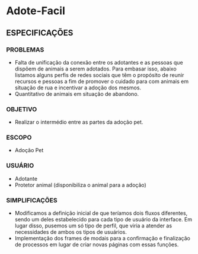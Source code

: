 # Adote-Facil  
  
## ESPECIFICAÇÕES  
  
### PROBLEMAS
* Falta de unificação da conexão entre os adotantes e as pessoas que
dispõem de animais a serem adotados. Para embasar isso, abaixo
listamos alguns perfis de redes sociais que têm o propósito de reunir
recursos e pessoas a fim de promover o cuidado para com animais em
situação de rua e incentivar a adoção dos mesmos.  
* Quantitativo de animais em situação de abandono.  
  
### OBJETIVO
* Realizar o intermédio entre as partes da adoção pet.  
  
### ESCOPO
* Adoção Pet  
  
### USUÁRIO
* Adotante  
* Protetor animal (disponibiliza o animal para a adoção)  
  
### SIMPLIFICAÇÕES
* Modificamos a definição inicial de que teríamos dois fluxos diferentes,
sendo um deles estabelecido para cada tipo de usuário da interface. Em
lugar disso, pusemos um só tipo de perfil, que viria a atender as
necessidades de ambos os tipos de usuários.  
* Implementação dos frames de modais para a confirmação e finalização
de processos em lugar de criar novas páginas com essas funções.

